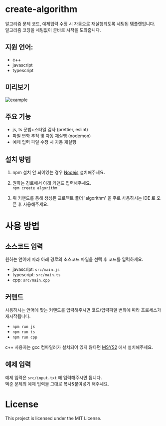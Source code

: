 # create-algorithm
알고리즘 문제 코드, 예제입력 수정 시 자동으로 재실행되도록 세팅된 템플렛입니다.  
알고리즘 코딩을 세팅없이 곧바로 시작을 도와줍니다.  

## 지원 언어:
- c++
- javascript
- typescript

## 미리보기
![example](https://github.com/user-attachments/assets/5707bf1f-c29a-4a49-84eb-51f3ecc2853b)

## 주요 기능
- js, ts 문법+스타일 검사 (prettier, eslint)
- 파일 변화 추적 및 자동 재실행 (nodemon)
- 예제 입력 파일 수정 시 자동 재실행

## 설치 방법
1. npm 설치 안 되어있는 경우 [Nodejs](https://nodejs.org/en) 설치해주세요.

2. 원하는 경로에서 아래 커맨드 입력해주세요.  
   `npm create algorithm`

4. 위 커맨드를 통해 생성된 프로젝트 폴더 'algorithm' 을 주로 사용하시는 IDE 로 오픈 후 사용해주세요.

# 사용 방법
## 소스코드 입력
원하는 언어에 따라 아래 경로의 소스코드 파일을 선택 후 코드를 입력하세요.  
- javascript: `src/main.js`
- typescript: `src/main.ts`
- cpp: `src/main.cpp`

## 커맨드
사용하시는 언어에 맞는 커맨드를 입력해주시면 코드/입력파일 변화에 따라 프로세스가 재시작됩니다.  
- `npm run js`
- `npm run ts`
- `npm run cpp`  

c++ 사용자는 gcc 컴파일러가 설치되어 있지 않다면 [MSYS2](https://www.msys2.org/) 에서 설치해주세요.

## 예제 입력
예제 입력은 `src/input.txt` 에 입력해주시면 됩니다.  
벡준 문제의 예제 입력을 그대로 복사&붙여넣기 해주세요.

# License
This project is licensed under the MIT License.
